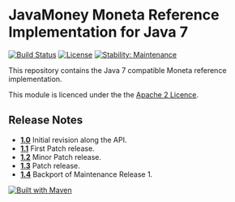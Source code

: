 JavaMoney Moneta Reference Implementation for Java 7
====================================================
[![Build Status](https://api.travis-ci.org/JavaMoney/jsr354-ri-bp.png?branch=master)](https://travis-ci.org/JavaMoney/jsr354-ri-bp) [![License](http://img.shields.io/badge/license-Apache2-red.svg)](http://opensource.org/licenses/apache-2.0)
[![Stability: Maintenance](https://masterminds.github.io/stability/maintenance.svg)](https://masterminds.github.io/stability/maintenance.html)

This repository contains the Java 7 compatible Moneta reference implementation.

This module is licenced under the the [Apache 2 Licence](https://www.apache.org/licenses/LICENSE-2.0.html).

Release Notes
-------------

* **[1.0](https://github.com/JavaMoney/jsr354-ri-bp/releases/tag/1.0)** Initial revision along the API.
* **[1.1](https://github.com/JavaMoney/jsr354-ri-bp/releases/tag/1.1)** First Patch release.
* **[1.2](https://github.com/JavaMoney/jsr354-ri-bp/releases/tag/1.2)** Minor Patch release.
* **[1.3](https://github.com/JavaMoney/jsr354-ri-bp/releases/tag/1.3)** Patch release.
* **[1.4](https://github.com/JavaMoney/jsr354-ri-bp/releases/tag/1.4)** Backport of Maintenance Release 1.

[![Built with Maven](http://maven.apache.org/images/logos/maven-feather.png)](http://maven.org/)

